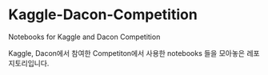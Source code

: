 # Kaggle-Dacon-Competition

Notebooks for Kaggle and Dacon Competition

Kaggle, Dacon에서 참여한 Competiton에서 사용한 notebooks 들을 모아놓은 레포지토리입니다.
